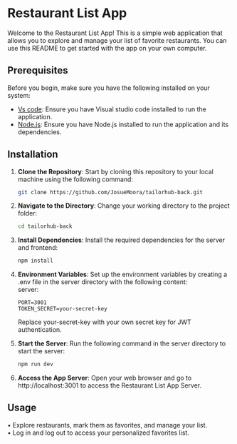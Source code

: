 # Restaurant List App

Welcome to the Restaurant List App! This is a simple web application that allows you to explore and manage your list of favorite restaurants. You can use this README to get started with the app on your own computer.

## Prerequisites

Before you begin, make sure you have the following installed on your system:

- [Vs code](https://code.visualstudio.com/): Ensure you have Visual studio code installed to run the application.
- [Node.js](https://nodejs.org/): Ensure you have Node.js installed to run the application and its dependencies.

## Installation

1. **Clone the Repository**: Start by cloning this repository to your local machine using the following command:

   ```bash
   git clone https://github.com/JosueMoora/tailorhub-back.git

   ```

2. **Navigate to the Directory**: Change your working directory to the project folder:

   ```bash
   cd tailorhub-back
   ```

3. **Install Dependencies**: Install the required dependencies for the server and frontend:

   ```bash
   npm install
   ```
4. **Environment Variables**: Set up the environment variables by creating a .env file in the server directory with the following content: <br>
    server:
   ```env
   PORT=3001
   TOKEN_SECRET=your-secret-key
   ```
    Replace your-secret-key with your own secret key for JWT authentication.

5. **Start the Server**: Run the following command in the server directory to start the server:

   ```bash
   npm run dev
   ```
6. **Access the App Server**:   Open your web browser and go to http://localhost:3001 to access the Restaurant List App Server.

## Usage

 • Explore restaurants, mark them as favorites, and manage your list. <br>
 • Log in and log out to access your personalized favorites list.